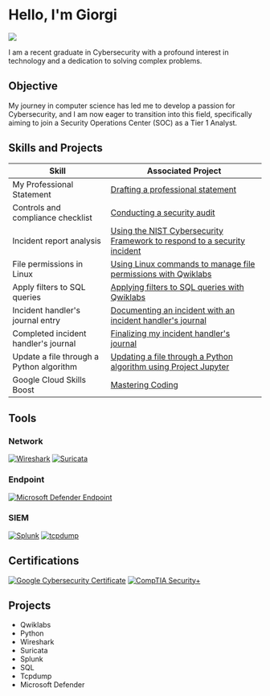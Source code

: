 # Hello, I'm Giorgi
<a href="https://www.linkedin.com/in/giorgiliparteliani/"><img src="https://img.shields.io/badge/-LinkedIn-0072b1?&style=for-the-badge&logo=linkedin&logoColor=white" /></a>

I am a recent graduate in Cybersecurity with a profound interest in technology and a dedication to solving complex problems.

## Objective

My journey in computer science has led me to develop a passion for Cybersecurity, and I am now eager to transition into this field, specifically aiming to join a Security Operations Center (SOC) as a Tier 1 Analyst.

## Skills and Projects

| Skill                                         | Associated Project         |
|-----------------------------------------------|----------------------------|
| My Professional Statement                     | <a href="https://drive.google.com/file/d/1fEXqz1WVOBLalR_3JfHUtv694ou5CIm5/view?usp=drive_link">Drafting a professional statement </a>|
| Controls and compliance checklist             | <a href="https://drive.google.com/file/d/1LPTha3-SEpAoxu3mA7Hkb65yuFaiodcg/view?usp=drive_link">Conducting a security audit</a>|
| Incident report analysis                      | <a href="https://drive.google.com/file/d/1bqCy4WR24qCeGVDB_rdjDi6eQBSXGlgo/view?usp=drive_link">Using the NIST Cybersecurity Framework to respond to a security incident</a>|
| File permissions in Linux                     | <a href="https://drive.google.com/file/d/1QvCw5bnR58U8kyazPS29mwZWLppI-hZ6/view?usp=drive_link">Using Linux commands to manage file permissions with Qwiklabs</a>|                    
| Apply filters to SQL queries                  | <a href="https://drive.google.com/file/d/1MPnl7SqGC5GLNuLGUO1BmnL-_vhxtaH6/view?usp=drive_link">Applying filters to SQL queries with Qwiklabs</a>
| Incident handler's journal entry              | <a href="https://drive.google.com/file/d/15PirBdJ-EYEntr2zviQAZmlzJwv9RLXi/view?usp=drive_link">Documenting an incident with an incident handler's journal</a>
| Completed incident handler's journal          | <a href="https://drive.google.com/file/d/16ETh5n25vx2huQK4zB_qdyCMI4LYRI_k/view?usp=drive_link">Finalizing my incident handler's journal</a>
| Update a file through a Python algorithm      | <a href="https://drive.google.com/file/d/1YwhLSIbI-ISfmCpFWTRRxIfUnuVZ8f-t/view?usp=drive_link">Updating a file through a Python algorithm using Project Jupyter</a>
| Google Cloud Skills Boost                     | <a href="https://www.cloudskillsboost.google/public_profiles/e556cb1e-f278-4f64-abcd-7cce4103591f">Mastering Coding</a>

## Tools

### Network

[![Wireshark](https://img.shields.io/badge/-Wireshark-1679A7?&style=for-the-badge&logo=Wireshark&logoColor=white)](https://www.wireshark.org/)
[![Suricata](https://img.shields.io/badge/-Suricata-1679A7?&style=for-the-badge&logo=Suricata&logoColor=white)](https://suricata.io//)

### Endpoint

[![Microsoft Defender Endpoint](https://img.shields.io/badge/-Microsoft%20Defender%20Endpoint-1679A7?&style=for-the-badge&logo=Microsoft&logoColor=white)](https://www.microsoft.com/en-us/microsoft-365/compare-microsoft-365-enterprise-plans?activetab=pivot:overviewtab)

### SIEM

[![Splunk](https://img.shields.io/badge/-Splunk-1679A7?&style=for-the-badge&logo=Splunk&logoColor=white)](https://www.splunk.com/)
[![tcpdump](https://img.shields.io/badge/-tcpdump-1679A7?&style=for-the-badge&logo=Suricata&logoColor=white)](https://www.tcpdump.org/)

## Certifications

[![Google Cybersecurity Certificate](https://img.shields.io/badge/-Google%20Cybersecurity%20Certificate-000080?&style=for-the-badge&logoColor=white)](https://www.credly.com/badges/9644514f-88cf-43af-904a-639fb7d030bb/public_url)
[![CompTIA Security+](https://img.shields.io/badge/-tcpdump-1679A7?&style=for-the-badge&logo=Suricata&logoColor=white)](https://www.comptia.org/certifications/security)

## Projects
- Qwiklabs
- Python
- Wireshark
- Suricata
- Splunk
- SQL
- Tcpdump
- Microsoft Defender
  
